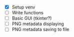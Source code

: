 * [x] Setup venv
* [ ] Write functions
* [ ] Basic GUI (tkinter?)
* [ ] PNG metadata displaying
* [ ] PNG metadata saving to file
